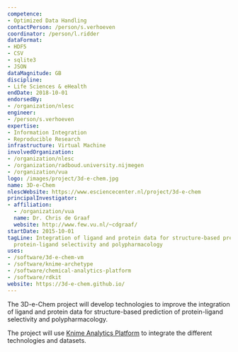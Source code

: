 ```yaml
---
competence:
- Optimized Data Handling
contactPerson: /person/s.verhoeven
coordinator: /person/l.ridder
dataFormat:
- HDF5
- CSV
- sqlite3
- JSON
dataMagnitude: GB
discipline:
- Life Sciences & eHealth
endDate: 2018-10-01
endorsedBy:
- /organization/nlesc
engineer:
- /person/s.verhoeven
expertise:
- Information Integration
- Reproducible Research
infrastructure: Virtual Machine
involvedOrganization:
- /organization/nlesc
- /organization/radboud.university.nijmegen
- /organization/vua
logo: /images/project/3d-e-chem.jpg
name: 3D-e-Chem
nlescWebsite: https://www.esciencecenter.nl/project/3d-e-chem
principalInvestigator:
- affiliation:
  - /organization/vua
  name: Dr. Chris de Graaf
  website: http://www.few.vu.nl/~cdgraaf/
startDate: 2015-10-01
tagLine: Integration of ligand and protein data for structure-based prediction of
  protein-ligand selectivity and polypharmacology
uses:
- /software/3d-e-chem-vm
- /software/knime-archetype
- /software/chemical-analytics-platform
- /software/rdkit
website: https://3d-e-chem.github.io/
---
```

The 3D-e-Chem project will develop technologies to improve the integration of ligand and protein data for structure-based prediction of protein-ligand selectivity and polypharmacology.

The project will use [Knime Analytics Platform](http://www.knime.org) to integrate the different technologies and datasets.
